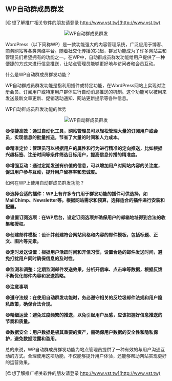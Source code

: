 ## **WP自动群成员群发**

[😍想了解推广相关软件的朋友请登录 http://www.vst.tw](http://www.vst.tw)

 <center><img src="https://vst.tw/MP4/tuiguang/png/3.png" alt="WP自动群成员群发"></center>

WordPress（以下简称WP）是一款功能强大的内容管理系统，广泛应用于博客、商务网站等各类网络平台。随着社交化传播的兴起，群发功能成为了许多网站主和管理员们希望拥有的功能之一。在WP中，自动群成员群发功能给用户提供了一种便捷的方式来进行信息推送，让站点管理员能够更好地与访问者和会员互动。

什么是WP自动群成员群发功能？

WP自动群成员群发功能是指利用插件或特定功能，在WordPress网站上实现对注册会员、订阅用户或特定用户群体进行自动消息推送的机制。这个功能可以被用来发送最新文章更新、促销活动通知、网站更新提示等各种信息。

WP自动群成员群发功能的优势

 <center><img src="https://vst.tw/MP4/tuiguang/png/6.png" alt="WP自动群成员群发"></center>

**😄便捷高效：通过自动化工具，网站管理员可以轻松管理大量的订阅用户或会员，实现信息的批量推送，节省了大量的时间和人力成本。**

**😄精准定位：管理员可以根据用户的属性和行为进行精准的定向推送，比如根据兴趣标签、注册时间等条件筛选目标用户，提高信息传播的精准度。**

**😄增强互动：通过定期发送有价值的信息，可以增加用户对网站内容的关注度，促进用户参与互动，提升用户留存率和忠诚度。**

如何在WP上使用自动群成员群发功能？

**😄选择合适的插件：WP上有许多专门用于群发功能的插件可供选择，如MailChimp、Newsletter等。根据网站需求和预算，选择适合的插件进行安装和配置。**

**😄设置订阅选项：在WP后台，设定订阅选项并确保用户的邮箱地址得到合法的收集和授权。**

**😄创建邮件模板：设计并创建符合网站风格和内容的邮件模板，包括标题、正文、图片等元素。**

**😄定时发送设置：根据用户活跃时间和开信习惯，设置合适的邮件发送时间，避免打扰用户同时确保信息的及时性。**

**😄监测和调整：定期监测邮件发送效果，分析开信率、点击率等数据，根据反馈不断优化邮件内容和发送策略。**

**😄注意事项**

**😄遵守法规：在使用自动群发功能时，务必遵守相关的反垃圾邮件法规和用户隐私政策，确保合法合规。**

**😄精细运营：避免过度频繁的推送，以免引起用户反感，应该把握好信息推送的节奏和质量。**

**😄数据安全：用户数据是极其重要的资产，需确保用户数据的安全性和隐私保护，避免数据泄露和滥用。**

总的来说，WP自动群成员群发功能为站点管理员提供了一种有效的与用户沟通互动的方式。合理使用这项功能，不仅能够提升用户体验，还能够帮助网站实现更好的运营效果。

[😍想了解推广相关软件的朋友请登录 http://www.vst.tw](http://www.vst.tw)




